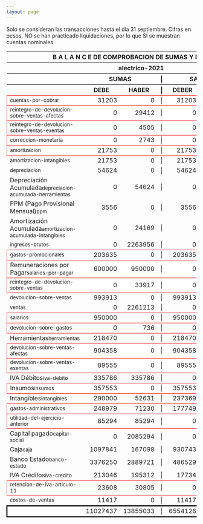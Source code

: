 ```yaml
--- 
layout: page
--- 
```

<script>

$('* div').each(function () {   
    var item = $(this).text();
    var num = Number(item).toLocaleString('en');

    if (Number(item) < 0) {
        num = num.replace('-', '');
        $(this).addClass('negMoney');
    } else {
        $(this).addClass('enMoney');
    }

    $(this).text(num);
});
</script>
 


Solo se consideran las transacciones hasta el día 31	septiembre.
Cifras en pesos.
NO se han practicado liquidaciones, por lo que SÍ se muestran cuentas nominales
<table rules='groups'>
<style> tfoot {  border: 3px solid black;  } </style> 
<thead><th colspan='7'> B A L A N C E  DE COMPROBACION DE SUMAS Y DE SALDOS </th> </thead>
<thead> <th colspan='7'> alectrico-2021</th></thead>
<thead> <th> </th> <th align='center' colspan= '2'>SUMAS</th> <th>|</th> <th align='center' colspan='2'>SALDOS</th> <th rowspan='2' > Errores </th> </thead>
<thead> <th></th>  <th align='center'>DEBE</th> <th align='center'>HABER</th> <th>|</th> <th align='center'>DEBER</th> <th align='center'>ACREEDOR</th> <th>A Corregir </th> </thead>
<tbody>
<tr style=' background: #fff; border: 1px solid red;'>
<td><small>cuentas-por-cobrar</small></td> <td align='right'>31203</td> <td align='right'>0</td> <td> | </td> <td align='right'> 31203</td> <td align='right'>0</td> </tr>
<tr style=' background: #fff; border: 1px solid red;'>
<td><small>reintegro-de-devolucion-sobre-ventas-afectas</small></td> <td align='right'>0</td> <td align='right'>29412</td> <td> | </td> <td align='right'> 0</td> <td align='right'>29412</td> </tr>
<tr style=' background: #fff; border: 1px solid red;'>
<td><small>reintegro-de-devolucion-sobre-ventas-exentas</small></td> <td align='right'>0</td> <td align='right'>4505</td> <td> | </td> <td align='right'> 0</td> <td align='right'>4505</td> </tr>
<tr style=' background: #fff; border: 1px solid red;'>
<td><small>correccion-monetaria</small></td> <td align='right'>0</td> <td align='right'>2743</td> <td> | </td> <td align='right'> 0</td> <td align='right'>2743</td> </tr>
<tr style=' background: #fff; border: 1px solid red;'>
<td><small>amortizacion</small></td> <td align='right'>21753</td> <td align='right'>0</td> <td> | </td> <td align='right'> 21753</td> <td align='right'>0</td> </tr>
<tr>
<td><small>amortizacion-intangibles</small></td> <td align='right'>21753</td> <td align='right'>0</td> <td> | </td> <td align='right'> 21753</td> <td align='right'>0</td>
</tr>
<tr>
<td><small>depreciacion</small></td> <td align='right'>54624</td> <td align='right'>0</td> <td> | </td> <td align='right'> 54624</td> <td align='right'>0</td>
</tr>
<tr>
<td>Depreciación Acumulada<small>depreciacion-acumulada-herramientas</small></td> <td align='right'>0</td> <td align='right'>54624</td> <td> | </td> <td align='right'> 0</td> <td align='right'>54624</td>
</tr>
<tr>
<td>PPM (Pago Provisional Mensual)<small>ppm</small></td> <td align='right'>3556</td> <td align='right'>0</td> <td> | </td> <td align='right'> 3556</td> <td align='right'>0</td>
</tr>
<tr>
<td>Amortización Acumulada<small>amortizacion-acumulada-intangibles</small></td> <td align='right'>0</td> <td align='right'>24169</td> <td> | </td> <td align='right'> 0</td> <td align='right'>24169</td>
</tr>
<tr>
<td><small>ingresos-brutos</small></td> <td align='right'>0</td> <td align='right'>2263956</td> <td> | </td> <td align='right'> 0</td> <td align='right'>2263956</td>
</tr>
<tr style=' background: #fff; border: 1px solid red;'>
<td><small>gastos-promocionales</small></td> <td align='right'>203635</td> <td align='right'>0</td> <td> | </td> <td align='right'> 203635</td> <td align='right'>0</td> </tr>
<tr style=' background: #fff; border: 1px solid red;'>
<td>Remuneraciones por Pagar<small>salarios-por-pagar</small></td> <td align='right'>600000</td> <td align='right'>950000</td> <td> | </td> <td align='right'> 0</td> <td align='right'>350000</td> </tr>
<tr style=' background: #fff; border: 1px solid red;'>
<td><small>reintegro-de-devolucion-sobre-ventas</small></td> <td align='right'>0</td> <td align='right'>33917</td> <td> | </td> <td align='right'> 0</td> <td align='right'>33917</td> </tr>
<tr>
<td><small>devolucion-sobre-ventas</small></td> <td align='right'>993913</td> <td align='right'>0</td> <td> | </td> <td align='right'> 993913</td> <td align='right'>0</td>
</tr>
<tr>
<td><small>ventas</small></td> <td align='right'>0</td> <td align='right'>2261213</td> <td> | </td> <td align='right'> 0</td> <td align='right'>2261213</td>
</tr>
<tr style=' background: #fff; border: 1px solid red;'>
<td><small>salarios</small></td> <td align='right'>950000</td> <td align='right'>0</td> <td> | </td> <td align='right'> 950000</td> <td align='right'>0</td> </tr>
<tr style=' background: #fff; border: 1px solid red;'>
<td><small>devolucion-sobre-gastos</small></td> <td align='right'>0</td> <td align='right'>736</td> <td> | </td> <td align='right'> 0</td> <td align='right'>736</td> </tr>
<tr>
<td>Herramientas<small>herramientas</small></td> <td align='right'>218470</td> <td align='right'>0</td> <td> | </td> <td align='right'> 218470</td> <td align='right'>0</td>
</tr>
<tr style=' background: #fff; border: 1px solid red;'>
<td><small>devolucion-sobre-ventas-afectas</small></td> <td align='right'>904358</td> <td align='right'>0</td> <td> | </td> <td align='right'> 904358</td> <td align='right'>0</td> </tr>
<tr style=' background: #fff; border: 1px solid red;'>
<td><small>devolucion-sobre-ventas-exentas</small></td> <td align='right'>89555</td> <td align='right'>0</td> <td> | </td> <td align='right'> 89555</td> <td align='right'>0</td> </tr>
<tr>
<td>IVA Débitos<small>iva-debito</small></td> <td align='right'>335786</td> <td align='right'>335786</td> <td> | </td> <td align='right'> 0</td> <td align='right'>0</td>
</tr>
<tr style=' background: #fff; border: 1px solid red;'>
<td>Insumos<small>insumos</small></td> <td align='right'>357553</td> <td align='right'>0</td> <td> | </td> <td align='right'> 357553</td> <td align='right'>0</td> </tr>
<tr>
<td>Intangibles<small>intangibles</small> </td> <td align='right'>290000</td> <td align='right'>52631</td> <td> | </td> <td align='right'> 237369</td> <td align='right'>0</td> 
<td colspan='2' style=' background: #faa; border: 1px solid red;'>Subcuenta </td>
</tr>
<tr style=' background: #fff; border: 1px solid red;'>
<td><small>gastos-administrativos</small></td> <td align='right'>248979</td> <td align='right'>71230</td> <td> | </td> <td align='right'> 177749</td> <td align='right'>0</td> </tr>
<tr style=' background: #fff; border: 1px solid red;'>
<td><small>utilidad-del-ejercicio-anterior</small></td> <td align='right'>85294</td> <td align='right'>85294</td> <td> | </td> <td align='right'> 0</td> <td align='right'>0</td> </tr>
<tr>
<td>Capital pagado<small>capital-social</small></td> <td align='right'>0</td> <td align='right'>2085294</td> <td> | </td> <td align='right'> 0</td> <td align='right'>2085294</td>
</tr>
<tr>
<td>Caja<small>caja</small></td> <td align='right'>1097841</td> <td align='right'>167098</td> <td> | </td> <td align='right'> 930743</td> <td align='right'>0</td>
</tr>
<tr>
<td>Banco Estado<small>banco-estado</small></td> <td align='right'>3376250</td> <td align='right'>2889721</td> <td> | </td> <td align='right'> 486529</td> <td align='right'>0</td>
</tr>
<tr>
<td>IVA Créditos<small>iva-credito</small></td> <td align='right'>213046</td> <td align='right'>195312</td> <td> | </td> <td align='right'> 17734</td> <td align='right'>0</td>
</tr>
<tr style=' background: #fff; border: 1px solid red;'>
<td><small>retencion-de-iva-articulo-11</small></td> <td align='right'>23608</td> <td align='right'>30805</td> <td> | </td> <td align='right'> 0</td> <td align='right'>7197</td> </tr>
<tr>
<td><small>costos-de-ventas</small></td> <td align='right'>11417</td> <td align='right'>0</td> <td> | </td> <td align='right'> 11417</td> <td align='right'>0</td>
</tr>
</tbody>
<tfoot>
<tr> <td></td> <td align='right'> <div>11027437</div></td> <td align='right'> <div>13855033</div></td><td> | </td> <td align='right'> <div>6554126</div></td> <td align='right'> <div>9381722</div></td> </tr>
</tfoot>
</table>
